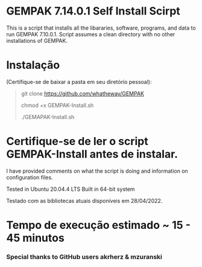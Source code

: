 # GEMPAK 7.14.0.1 Self Install Scirpt

This is a script that installs all the libararies, software, programs, and data to run GEMPAK 7.10.0.1.  Script assumes a clean directory with no other installations of GEMPAK.

# Instalação

(Certifique-se de baixar a pasta em seu diretório pessoal):

> git clone <https://github.com/whatheway/GEMPAK>
>
> chmod +x GEMPAK-Install.sh
>
> ./GEMAPAK-Install.sh

# Certifique-se de ler o script GEMPAK-Install antes de instalar.

I have provided comments on what the script is doing and information on configuration files.

Tested in Ubuntu 20.04.4 LTS
Built in 64-bit system

Testado com as bibliotecas atuais disponíveis em 28/04/2022.

# Tempo de execução estimado ~ 15 - 45 minutos

### Special thanks to  GitHub users akrherz & mzuranski
